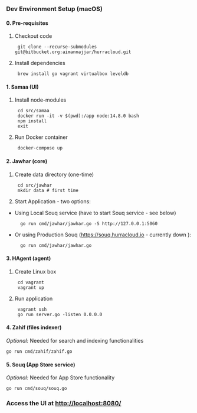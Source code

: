 ### Dev Environment Setup (macOS)

#### 0. Pre-requisites

1. Checkout code

        git clone --recurse-submodules git@bitbucket.org:aimannajjar/hurracloud.git


2. Install dependencies

        brew install go vagrant virtualbox leveldb


#### 1. Samaa (UI)

1. Install node-modules

        cd src/samaa
        docker run -it -v $(pwd):/app node:14.8.0 bash
        npm install
        exit

2. Run Docker container

        docker-compose up


#### 2. Jawhar (core)
1. Create data directory (one-time)

        cd src/jawhar
        mkdir data # first time

2. Start Application - two options:  

- Using Local Souq service (have to start Souq service - see below)

        go run cmd/jawhar/jawhar.go -S http://127.0.0.1:5060


- Or using Production Souq (https://souq.hurracloud.io - currently down ):

        go run cmd/jawhar/jawhar.go 


#### 3. HAgent (agent)
1. Create Linux box

        cd vagrant
        vagrant up

2. Run application

        vagrant ssh
        go run server.go -listen 0.0.0.0


#### 4. Zahif (files indexer)
*Optional:* Needed for search and indexing functionalities
```
go run cmd/zahif/zahif.go
```

#### 5. Souq (App Store service)
*Optional:* Needed for App Store functionality
```
go run cmd/souq/souq.go
```

### Access the UI at [http://localhost:8080/](http://localhost:8080)